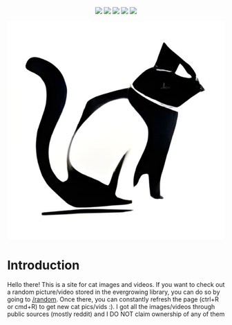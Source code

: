 <div align='center'>

   <img src="https://img.shields.io/github/stars/msr8/catapi?color=F72585&labelColor=302D41&style=for-the-badge">
   <img src="https://img.shields.io/uptimerobot/status/m792645083-050128667ad71997c3ca9a4d?color=7209B7&labelColor=302D41&style=for-the-badge"/>
   <img src="https://img.shields.io/github/last-commit/msr8/markify?color=3A0CA3&labelColor=302D41&style=for-the-badge">   
   <img src="https://img.shields.io/github/issues/msr8/markify?color=4361EE&labelColor=302D41&style=for-the-badge">
   <img src="https://img.shields.io/github/license/msr8/catapi?color=4CC9F0&labelColor=302D41&style=for-the-badge"/>

   <br>

   [ ![img](./static/logo.png) ](https://apiofcats.xyz)
</div>

# Introduction

Hello there! This is a site for cat images and videos.
If you want to check out a random picture/video stored in the evergrowing library, you can do so by going to [/random](https://apiofcats.xyz/random). Once there, you can constantly refresh the page (ctrl+R or cmd+R) to get new cat pics/vids :). I got all the images/videos through public sources (mostly reddit) and I DO NOT claim ownership of any of them


